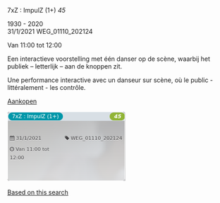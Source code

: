7xZ : ImpulZ (1+) *45*

1930 - 2020  
31/1/2021 WEG\_01110\_202124  

Van 11:00 tot 12:00

  

  

Een interactieve voorstelling met één danser op de scène, waarbij het publiek – letterlijk – aan de knoppen zit.  
  
Une performance interactive avec un danseur sur scène, où le public - littéralement - les contrôle.  

[Aankopen](https://tickets.vgc.be/ticketingActivity/subscribe/WEG_01110_202124)

![](54799.png)

[Based on this search](https://tickets.vgc.be/activity/index?&vrijeplaatsen=1&Age%5B%5D=3%2C4&entity=321&Period%5B%5D=347)